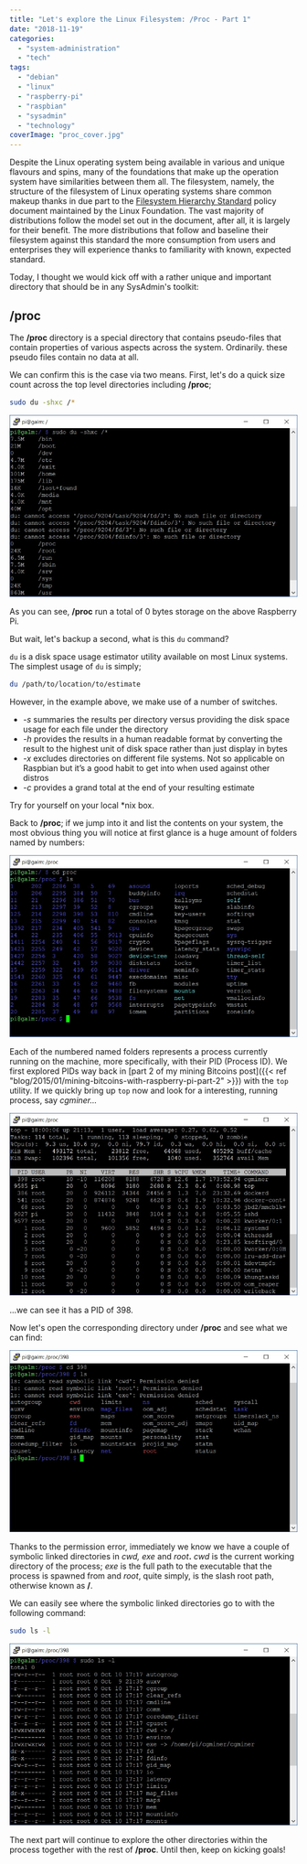 ```yaml
---
title: "Let's explore the Linux Filesystem: /Proc - Part 1"
date: "2018-11-19"
categories: 
  - "system-administration"
  - "tech"
tags: 
  - "debian"
  - "linux"
  - "raspberry-pi"
  - "raspbian"
  - "sysadmin"
  - "technology"
coverImage: "proc_cover.jpg"
---
```


Despite the Linux operating system being available in various and unique flavours and spins, many of the foundations that make up the operation system have similarities between them all. The filesystem, namely, the structure of the filesystem of Linux operating systems share common makeup thanks in due part to the [Filesystem Hierarchy Standard](https://refspecs.linuxfoundation.org/FHS_3.0/fhs-3.0.pdf) policy document maintained by the Linux Foundation. The vast majority of distributions follow the model set out in the document, after all, it is largely for their benefit. The more distributions that follow and baseline their filesystem against this standard the more consumption from users and enterprises they will experience thanks to familiarity with known, expected standard.

Today, I thought we would kick off with a rather unique and important directory that should be in any SysAdmin's toolkit:

## **/proc**

The **/proc** directory is a special directory that contains pseudo-files that contain properties of various aspects across the system. Ordinarily. these pseudo files contain no data at all.

We can confirm this is the case via two means. First, let's do a quick size count across the top level directories including **/proc**;

```bash
sudo du -shxc /*
```

![](images/proc1.jpg)

As you can see, **/proc** run a total of 0 bytes storage on the above Raspberry Pi.

But wait, let's backup a second, what is this ```du``` command?

```du``` is a disk space usage estimator utility available on most Linux systems. The simplest usage of ```du``` is simply;

```bash
du /path/to/location/to/estimate
```

However, in the example above, we make use of a number of switches.

- _-s_  summaries the results per directory versus providing the disk space usage for each file under the directory
- _-h_  provides the results in a human readable format by converting the result to the highest unit of disk space rather than just display in bytes
- _-x_  excludes directories on different file systems. Not so applicable on Raspbian but it’s a good habit to get into when used against other distros
- _-c_ provides a grand total at the end of your resulting estimate

Try for yourself on your local \*nix box.

Back to **/proc**; if we jump into it and list the contents on your system, the most obvious thing you will notice at first glance is a huge amount of folders named by numbers:

![](images/proc2.jpg)

Each of the numbered named folders represents a process currently running on the machine, more specifically, with their PID (Process ID). We first explored PIDs way back in [part 2 of my mining Bitcoins post]({{< ref "blog/2015/01/mining-bitcoins-with-raspberry-pi-part-2" >}}) with the ```top``` utility. If we quickly bring up ```top``` now and look for a interesting, running process, say _cgminer..._

![](images/proc3.jpg)

...we can see it has a PID of 398.

Now let's open the corresponding directory under **/proc** and see what we can find:

![](images/proc4.jpg)

Thanks to the permission error, immediately we know we have a couple of symbolic linked directories in _cwd, exe_ and _root_**.** _cwd_ is the current working directory of the process; _exe_ is the full path to the executable that the process is spawned from and _root_, quite simply, is the slash root path, otherwise known as **/**.

We can easily see where the symbolic linked directories go to with the following command:

```bash
sudo ls -l
```

![](images/proc5.jpg)

The next part will continue to explore the other directories within the process together with the rest of **/proc**. Until then, keep on kicking goals!
